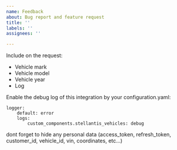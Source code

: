 ```yaml
---
name: Feedback
about: Bug report and feature request
title: ''
labels: ''
assignees: ''

---
```


Include on the request:
- Vehicle mark
- Vehicle model
- Vehicle year
- Log

Enable the debug log of this integration by your configuration.yaml:
```
logger:
    default: error
    logs:
        custom_components.stellantis_vehicles: debug
```
dont forget to hide any personal data (access_token, refresh_token, customer_id, vehicle_id, vin, coordinates, etc...)
